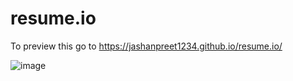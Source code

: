 # resume.io
To preview this go to https://jashanpreet1234.github.io/resume.io/


![image](https://user-images.githubusercontent.com/105735825/198186515-460a5a2b-e867-4aa5-b0ad-1213f9a21bdf.png)
